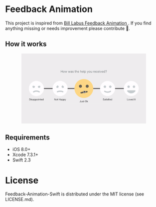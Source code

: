 # Feedback Animation 
This project is inspired from <a href="https://dribbble.com/blabus"> Bill Labus </a> <a href="http://labus.me/projects/feedback" >Feedback Animation </a>. If you find anything missing or needs improvement please contribute 🙂.

How it works
-----

<p align="center">
<img style="-webkit-user-select: none;" src="https://github.com/O-mkar/Feedback-Animation-Swift/blob/master/Feedback%20Animation/animation.gif" width="400px">
</p>


## Requirements

* iOS 8.0+
* Xcode 7.3.1+
* Swift 2.3

License
=================
Feedback-Animation-Swift is distributed under the MIT
license (see LICENSE.md).

